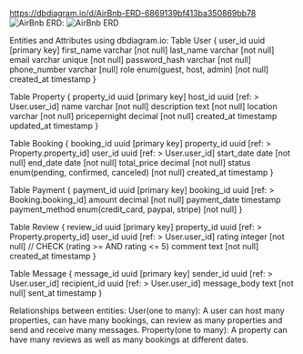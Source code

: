 https://dbdiagram.io/d/AirBnb-ERD-6869139bf413ba350869bb78
![AirBnb ERD](https://github.com/user-attachments/assets/a23f6b23-befe-4d1d-a1cc-c9b5842113d5):
![AirBnb ERD](https://github.com/user-attachments/assets/a23f6b23-befe-4d1d-a1cc-c9b5842113d5)

Entities and Attributes using dbdiagram.io:
Table User {
  user_id uuid [primary key]
  first_name varchar [not null]
  last_name varchar [not null]
  email varchar unique [not null]
  password_hash varchar [not null]
  phone_number varchar [null]
  role enum(guest, host, admin) [not null]
  created_at timestamp
 }

Table Property {
  property_id uuid [primary key]
  host_id uuid [ref: > User.user_id]
  name varchar [not null]
  description text [not null]
  location varchar [not null]
  pricepernight decimal [not null]
  created_at timestamp
  updated_at timestamp
}

Table Booking {
  booking_id uuid [primary key]
  property_id uuid [ref: > Property.property_id]
  user_id uuid [ref: > User.user_id]
  start_date date [not null]
  end_date date [not null]
  total_price decimal [not null]
  status enum(pending, confirmed, canceled) [not null]
  created_at timestamp
}

Table Payment {
  payment_id uuid [primary key]
  booking_id uuid [ref: > Booking.booking_id]
  amount decimal [not null]
  payment_date timestamp
  payment_method enum(credit_card, paypal, stripe) [not null]
}

Table Review {
  review_id uuid [primary key]
  property_id uuid [ref: > Property.property_id]
  user_id uuid [ref: > User.user_id]
  rating integer [not null] // CHECK (rating >=  AND rating <= 5)
  comment text [not null]
  created_at timestamp
}

Table Message {
  message_id uuid [primary key]
  sender_id uuid [ref: > User.user_id]
  recipient_id uuid [ref: > User.user_id]
  message_body text [not null]
  sent_at timestamp
}

Relationships between entities:
User(one to many): A user can host many properties, can have many bookings, can review as many properties and send and receive many messages.
Property(one to many): A property can have many reviews as well as many bookings at different dates.
